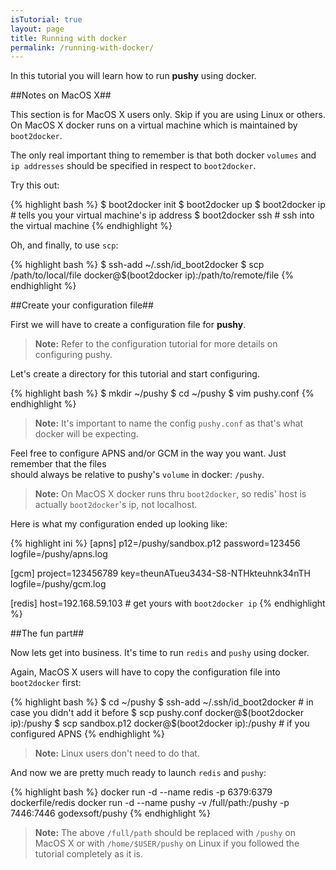 ```yaml
---
isTutorial: true
layout: page
title: Running with docker
permalink: /running-with-docker/
---
```

In this tutorial you will learn how to run __pushy__ using docker.

##Notes on MacOS X##

This section is for MacOS X users only. Skip if you are using Linux or others.  
On MacOS X docker runs on a virtual machine which is maintained by `boot2docker`.

The only real important thing to remember is that both docker `volumes` and `ip addresses`
should be specified in respect to `boot2docker`.

Try this out:

{% highlight bash %}
$ boot2docker init
$ boot2docker up
$ boot2docker ip # tells you your virtual machine's ip address
$ boot2docker ssh # ssh into the virtual machine
{% endhighlight %}

Oh, and finally, to use `scp`:

{% highlight bash %}
$ ssh-add ~/.ssh/id_boot2docker
$ scp /path/to/local/file docker@$(boot2docker ip):/path/to/remote/file
{% endhighlight %}

##Create your configuration file##

First we will have to create a configuration file for __pushy__.

> __Note:__
Refer to the configuration tutorial for more details on configuring pushy.

Let's create a directory for this tutorial and start configuring.

{% highlight bash %}
$ mkdir ~/pushy
$ cd ~/pushy
$ vim pushy.conf
{% endhighlight %}

> __Note:__
It's important to name the config `pushy.conf` as that's what docker will be expecting.

Feel free to configure APNS and/or GCM in the way you want. Just remember that the files  
should always be relative to pushy's `volume` in docker: `/pushy`.

> __Note:__
On MacOS X docker runs thru `boot2docker`, so redis' host is actually `boot2docker`'s ip, not localhost.

Here is what my configuration ended up looking like:

{% highlight ini %}
[apns]
p12=/pushy/sandbox.p12
password=123456
logfile=/pushy/apns.log

[gcm]
project=123456789
key=theunATueu3434-S8-NTHkteuhnk34nTH
logfile=/pushy/gcm.log

[redis]
host=192.168.59.103 # get yours with `boot2docker ip`
{% endhighlight %}

##The fun part##

Now lets get into business. It's time to run `redis` and `pushy` using docker.  

Again, MacOS X users will have to copy the configuration file into `boot2docker` first:

{% highlight bash %}
$ cd ~/pushy
$ ssh-add ~/.ssh/id_boot2docker # in case you didn't add it before
$ scp pushy.conf docker@$(boot2docker ip):/pushy
$ scp sandbox.p12 docker@$(boot2docker ip):/pushy # if you configured APNS
{% endhighlight %}

> __Note:__
Linux users don't need to do that.

And now we are pretty much ready to launch `redis` and `pushy`:

{% highlight bash %}
docker run -d --name redis -p 6379:6379 dockerfile/redis
docker run -d --name pushy -v /full/path:/pushy -p 7446:7446 godexsoft/pushy
{% endhighlight %}

> __Note:__
The above `/full/path` should be replaced with `/pushy` on MacOS X or with
`/home/$USER/pushy` on Linux if you followed the tutorial completely as it is.
